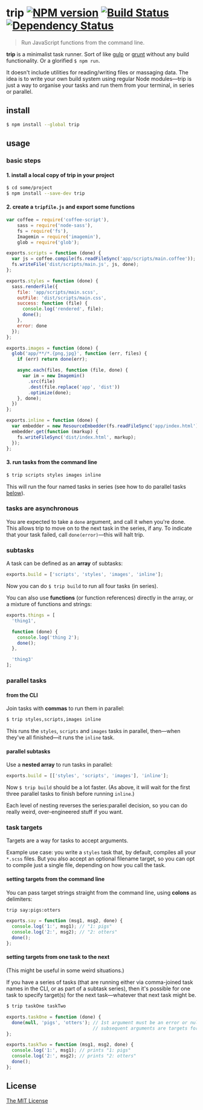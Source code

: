 # trip [![NPM version][npm-image]][npm-url] [![Build Status][travis-image]][travis-url] [![Dependency Status][depstat-image]][depstat-url]

> Run JavaScript functions from the command line.

**trip** is a minimalist task runner. Sort of like [gulp](http://gulpjs.com/) or [grunt](http://gruntjs.com/) without any build functionality. Or a glorified `$ npm run`.

It doesn't include utilities for reading/writing files or massaging data. The idea is to write your own build system using regular Node modules—trip is just a way to organise your tasks and run them from your terminal, in series or parallel.



## install

```sh
$ npm install --global trip
```



## usage

### basic steps

#### 1. install a local copy of trip in your project

```sh
$ cd some/project
$ npm install --save-dev trip
```

#### 2. create a `tripfile.js` and export some functions

```js
var coffee = require('coffee-script'),
    sass = require('node-sass'),
    fs = require('fs'),
    Imagemin = require('imagemin'),
    glob = require('glob');

exports.scripts = function (done) {
  var js = coffee.compile(fs.readFileSync('app/scripts/main.coffee'));
  fs.writeFile('dist/scripts/main.js', js, done);
};

exports.styles = function (done) {
  sass.renderFile({
    file: 'app/scripts/main.scss',
    outFile: 'dist/scripts/main.css',
    success: function (file) {
      console.log('rendered', file);
      done();
    },
    error: done
  });
};

exports.images = function (done) {
  glob('app/**/*.{png,jpg}', function (err, files) {
    if (err) return done(err);

    async.each(files, function (file, done) {
      var im = new Imagemin()
        .src(file)
        .dest(file.replace('app', 'dist'))
        .optimize(done);
    }, done);
  })
};

exports.inline = function (done) {
  var embedder = new ResourceEmbedder(fs.readFileSync('app/index.html'));
  embedder.get(function (markup) {
    fs.writeFileSync('dist/index.html', markup);
  });
};
```

#### 3. run tasks from the command line

```sh
$ trip scripts styles images inline
```

This will run the four named tasks in series (see how to do parallel tasks [below](#parallel-tasks)).


### tasks are asynchronous

You are expected to take a `done` argument, and call it when you're done. This allows trip to move on to the next task in the series, if any. To indicate that your task failed, call `done(error)`—this will halt trip.

<!-- NOT IMPLEMENTED
If you prefer, you can write a synchronous task by explicitly returning `true` from the function. (For errors, just `throw`.) Any other return value is ignored. -->


### subtasks

A task can be defined as an **array** of subtasks:

```js
exports.build = ['scripts', 'styles', 'images', 'inline'];
```

Now you can do `$ trip build` to run all four tasks (in series).

You can also use **functions** (or function references) directly in the array, or a mixture of functions and strings:

```js
exports.things = [
  'thing1',

  function (done) {
    console.log('thing 2');
    done();
  },

  'thing3'
];
```

### parallel tasks

#### from the CLI

Join tasks with **commas** to run them in parallel:

```sh
$ trip styles,scripts,images inline
```

This runs the `styles`, `scripts` and `images` tasks in parallel, then—when they've all finished—it runs the `inline` task.

#### parallel subtasks

Use a **nested array** to run tasks in parallel:

```js
exports.build = [['styles', 'scripts', 'images'], 'inline'];
```

Now `$ trip build` should be a lot faster. (As above, it will wait for the first three parallel tasks to finish before running `inline`.)

Each level of nesting reverses the series:parallel decision, so you can do really weird, over-engineered stuff if you want.


### task targets

Targets are a way for tasks to accept arguments.

Example use case: you write a `styles` task that, by default, compiles all your `*.scss` files. But you also accept an optional filename target, so you can opt to compile just a single file, depending on how you call the task.

#### setting targets from the command line

You can pass target strings straight from the command line, using **colons** as delimiters:

```sh
trip say:pigs:otters
```

```js
exports.say = function (msg1, msg2, done) {
  console.log('1:', msg1); // "1: pigs"
  console.log('2:', msg2); // "2: otters"
  done();
};
```


#### setting targets from one task to the next

(This might be useful in some weird situations.)

If you have a series of tasks (that are running either via comma-joined task names in the CLI, or as part of a subtask series), then it's possible for one task to specify target(s) for the next task—whatever that next task might be.

```sh
$ trip taskOne taskTwo
```

```js
exports.taskOne = function (done) {
  done(null, 'pigs', 'otters'); // 1st argument must be an error or null,
                                // subsequent arguments are targets for the next task
};

exports.taskTwo = function (msg1, msg2, done) {
  console.log('1:', msg1); // prints "1: pigs"
  console.log('2:', msg2); // prints "2: otters"
  done();
};
```



## License

[The MIT License](http://opensource.org/licenses/MIT)


[npm-url]: https://npmjs.org/package/trip
[npm-image]: https://badge.fury.io/js/trip.png

[travis-url]: http://travis-ci.org/callumlocke/trip
[travis-image]: https://secure.travis-ci.org/callumlocke/trip.png?branch=master

[depstat-url]: https://david-dm.org/callumlocke/trip
[depstat-image]: https://david-dm.org/callumlocke/trip.png

